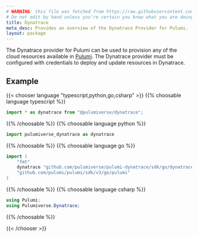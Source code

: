 ```yaml
---
# WARNING: this file was fetched from https://raw.githubusercontent.com/lbrlabs/pulumi-dynatrace/v0.24.1/docs/_index.md
# Do not edit by hand unless you're certain you know what you are doing!
title: Dynatrace
meta_desc: Provides an overview of the Dynatrace Provider for Pulumi.
layout: package
---
```


The Dynatrace provider for Pulumi can be used to provision any of the cloud resources available in [Pulumi](https://www.dynatrace.com/).
The Dynatrace provider must be configured with credentials to deploy and update resources in Dynatrace.

## Example

{{< chooser language "typescript,python,go,csharp" >}}
{{% choosable language typescript %}}

```typescript
import * as dynatrace from "@pulumiverse/dynatrace";
```

{{% /choosable %}}
{{% choosable language python %}}

```python
import pulumiverse_dynatrace as dynatrace
```

{{% /choosable %}}
{{% choosable language go %}}

```go
import (
	"fmt"
	dynatrace "github.com/pulumiverse/pulumi-dynatrace/sdk/go/dynatrace"
	"github.com/pulumi/pulumi/sdk/v3/go/pulumi"
)
```

{{% /choosable %}}
{{% choosable language csharp %}}

```csharp
using Pulumi;
using Pulumiverse.Dynatrace;

```

{{% /choosable %}}

{{< /chooser >}}
